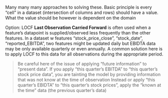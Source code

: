 Many many many approaches to solving these. Basic principle is every “cell” in a dataset (intersection of columns and rows) should have a value. What the value should be however is dependent on the domain

Option: LOCF
**Last Observation Carried Forward** is often used when a feature’s datapoint is supplied/observed less frequently than the other features. In a dataset w features “stock_price_close”, “stock_date”, “reported_EBITDA”, two features might be updated daily but EBIDTA data may be only available quarterly or even annually. A common solution here is to apply LOCF to this data for all observations during the appropriate period. 

> Be careful here of the issue of applying “future information” to “present data”. If you apply “this quarter’s EBITDA” to “this quarter’s stock price data”, you are tainting the model by providing information that was not know at the time of observation
> Instead or apply “this quarter’s EBIDTA” to “this quarter’s stock prices”, apply the “known at the time” data (the previous quarter’s data) 